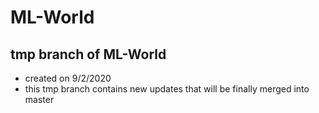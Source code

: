 # ML-World
## tmp branch of ML-World
- created on 9/2/2020
- this tmp branch contains new updates that will be finally merged into master
